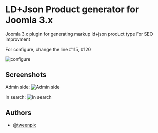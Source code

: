 # LD+Json Product generator for Joomla 3.x

Joomla 3.x plugin for generating markup ld+json product type
For SEO improvment

For configure, change the line #115, #120

![configure](https://i.imgur.com/77xuZTC.png)
## Screenshots
Admin side:
![Admin side](https://i.imgur.com/3rpfap0.png)

In search:
![In search](https://i.imgur.com/0IqxHE2.png)


## Authors

- [@tweenpix](https://github.com/tweenpix/)

